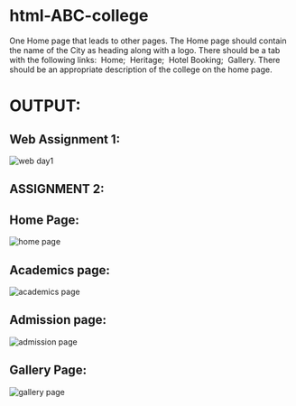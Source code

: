 # html-ABC-college

One Home page that leads to other pages. The Home page should contain the name of the City as heading along with a logo. There should be a tab with the following links:
 Home;
 Heritage;
 Hotel Booking;
 Gallery.
There should be an appropriate description of the college on the home page.
# OUTPUT:
## Web Assignment 1:
![web day1](https://github.com/MSowmya28/html-ABC-college/assets/94154791/a6a9e45d-6209-4330-8134-2dc730eeb9e2)
## ASSIGNMENT 2:
## Home Page:
![home page](https://github.com/MSowmya28/html-ABC-college/assets/94154791/67e8c5a8-c10f-414a-8431-8b239dfd9dec)
## Academics page:
![academics page](https://github.com/MSowmya28/html-ABC-college/assets/94154791/6927831d-aae4-4059-9dbc-59d145aa1876)
## Admission page:
![admission page](https://github.com/MSowmya28/html-ABC-college/assets/94154791/f8287430-4833-4b63-8e07-fd831ce6853f)
## Gallery Page:
![gallery page](https://github.com/MSowmya28/html-ABC-college/assets/94154791/d42723ac-af9e-4996-a9f1-d79c3a32b109)

